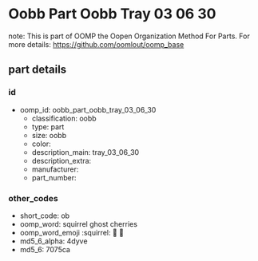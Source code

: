 # Oobb Part Oobb Tray 03 06 30  

note: This is part of OOMP the Oopen Organization Method For Parts. For more details: https://github.com/oomlout/oomp_base

##  part details





### id
* oomp_id: oobb_part_oobb_tray_03_06_30
  * classification: oobb
  * type: part
  * size: oobb
  * color: 
  * description_main: tray_03_06_30
  * description_extra: 
  * manufacturer: 
  * part_number: 

### other_codes
* short_code: ob
* oomp_word: squirrel ghost cherries
* oomp_word_emoji :squirrel: :ghost: :cherries:
* md5_6_alpha: 4dyve
* md5_6: 7075ca